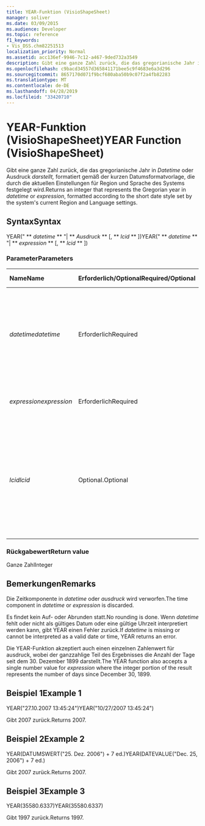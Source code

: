 ```yaml
---
title: YEAR-Funktion (VisioShapeSheet)
manager: soliver
ms.date: 03/09/2015
ms.audience: Developer
ms.topic: reference
f1_keywords:
- Vis_DSS.chm82251513
localization_priority: Normal
ms.assetid: acc136ef-9946-7c12-a467-9ded732a3549
description: Gibt eine ganze Zahl zurück, die das gregorianische Jahr in Datetime oder Ausdruck darstellt, formatiert gemäß der kurzen Datumsformatvorlage, die durch die aktuellen Einstellungen für Region und Sprache des Systems festgelegt wird.
ms.openlocfilehash: c9bacd34557d365841171bee5c9f4683e6a3d296
ms.sourcegitcommit: 8657170d071f9bcf680aba50b9c07f2a4fb82283
ms.translationtype: MT
ms.contentlocale: de-DE
ms.lasthandoff: 04/28/2019
ms.locfileid: "33420710"
---
```

# <a name="year-function-visioshapesheet"></a><span data-ttu-id="68136-103">YEAR-Funktion (VisioShapeSheet)</span><span class="sxs-lookup"><span data-stu-id="68136-103">YEAR Function (VisioShapeSheet)</span></span>

<span data-ttu-id="68136-104">Gibt eine ganze Zahl zurück, die das gregorianische Jahr in  _Datetime_ oder Ausdruck  _darstellt,_ formatiert gemäß der kurzen Datumsformatvorlage, die durch die aktuellen Einstellungen für Region und Sprache des Systems festgelegt wird.</span><span class="sxs-lookup"><span data-stu-id="68136-104">Returns an integer that represents the Gregorian year in  _datetime_ or  _expression_, formatted according to the short date style set by the system's current Region and Language settings.</span></span>
  
## <a name="syntax"></a><span data-ttu-id="68136-105">Syntax</span><span class="sxs-lookup"><span data-stu-id="68136-105">Syntax</span></span>

<span data-ttu-id="68136-106">YEAR(" \*\* *datetime* \*\* "| \*\* *Ausdruck* \*\* [, \*\* *lcid* \*\* ])</span><span class="sxs-lookup"><span data-stu-id="68136-106">YEAR(" \*\* *datetime* \*\* "| \*\* *expression* \*\* [, \*\* *lcid* \*\* ])</span></span> 
  
### <a name="parameters"></a><span data-ttu-id="68136-107">Parameter</span><span class="sxs-lookup"><span data-stu-id="68136-107">Parameters</span></span>

|<span data-ttu-id="68136-108">**Name**</span><span class="sxs-lookup"><span data-stu-id="68136-108">**Name**</span></span>|<span data-ttu-id="68136-109">**Erforderlich/Optional**</span><span class="sxs-lookup"><span data-stu-id="68136-109">**Required/Optional**</span></span>|<span data-ttu-id="68136-110">**Datentyp**</span><span class="sxs-lookup"><span data-stu-id="68136-110">**Data Type**</span></span>|<span data-ttu-id="68136-111">**Beschreibung**</span><span class="sxs-lookup"><span data-stu-id="68136-111">**Description**</span></span>|
|:-----|:-----|:-----|:-----|
| <span data-ttu-id="68136-112">_datetime_</span><span class="sxs-lookup"><span data-stu-id="68136-112">_datetime_</span></span> <br/> |<span data-ttu-id="68136-113">Erforderlich</span><span class="sxs-lookup"><span data-stu-id="68136-113">Required</span></span>  <br/> |<span data-ttu-id="68136-114">**String**</span><span class="sxs-lookup"><span data-stu-id="68136-114">**String**</span></span> <br/> | <span data-ttu-id="68136-115">Beliebige Zeichenfolge, die allgemein als Datums- und Zeitangabe erkannt wird, oder ein Bezug auf eine Zelle mit einer Datums- und Zeitangabe.</span><span class="sxs-lookup"><span data-stu-id="68136-115">Any string commonly recognized as a date and time or a reference to a cell containing a date and time.</span></span>  <br/> |
| <span data-ttu-id="68136-116">_expression_</span><span class="sxs-lookup"><span data-stu-id="68136-116">_expression_</span></span> <br/> |<span data-ttu-id="68136-117">Erforderlich</span><span class="sxs-lookup"><span data-stu-id="68136-117">Required</span></span>  <br/> |<span data-ttu-id="68136-118">**Variiert**</span><span class="sxs-lookup"><span data-stu-id="68136-118">**Varies**</span></span> <br/> |<span data-ttu-id="68136-119">Beliebiger Ausdruck, der eine Datums- und Zeitangabe liefert.</span><span class="sxs-lookup"><span data-stu-id="68136-119">Any expression that yields a date and time.</span></span>  <br/> |
| <span data-ttu-id="68136-120">_lcid_</span><span class="sxs-lookup"><span data-stu-id="68136-120">_lcid_</span></span> <br/> |<span data-ttu-id="68136-121">Optional.</span><span class="sxs-lookup"><span data-stu-id="68136-121">Optional</span></span>  <br/> |<span data-ttu-id="68136-122">**Numeric**</span><span class="sxs-lookup"><span data-stu-id="68136-122">**Numeric**</span></span> <br/> |<span data-ttu-id="68136-p101">Der lokale Bezeichner, der bei der Auswertung eines nicht lokalen Werts für datetime verwendet werden soll. Der lokale Bezeichner ist eine Zahl, die in den Systemkopfdateien beschrieben wird.</span><span class="sxs-lookup"><span data-stu-id="68136-p101">The locale identifier to be used in evaluating a nonlocal datetime. The locale identifier is a number described in the system header files.</span></span>  <br/> |
   
### <a name="return-value"></a><span data-ttu-id="68136-125">Rückgabewert</span><span class="sxs-lookup"><span data-stu-id="68136-125">Return value</span></span>

<span data-ttu-id="68136-126">Ganze Zahl</span><span class="sxs-lookup"><span data-stu-id="68136-126">Integer</span></span>
  
## <a name="remarks"></a><span data-ttu-id="68136-127">Bemerkungen</span><span class="sxs-lookup"><span data-stu-id="68136-127">Remarks</span></span>

<span data-ttu-id="68136-128">Die Zeitkomponente in  _datetime_ oder  _ausdruck_ wird verworfen.</span><span class="sxs-lookup"><span data-stu-id="68136-128">The time component in  _datetime_ or  _expression_ is discarded.</span></span> 
  
<span data-ttu-id="68136-129">Es findet kein Auf- oder Abrunden statt.</span><span class="sxs-lookup"><span data-stu-id="68136-129">No rounding is done.</span></span> <span data-ttu-id="68136-130">Wenn  _datetime_ fehlt oder nicht als gültiges Datum oder eine gültige Uhrzeit interpretiert werden kann, gibt YEAR einen Fehler zurück.</span><span class="sxs-lookup"><span data-stu-id="68136-130">If  _datetime_ is missing or cannot be interpreted as a valid date or time, YEAR returns an error.</span></span> 
  
<span data-ttu-id="68136-131">Die YEAR-Funktion akzeptiert auch  einen einzelnen Zahlenwert für ausdruck, wobei der ganzzahlige Teil des Ergebnisses die Anzahl der Tage seit dem 30. Dezember 1899 darstellt.</span><span class="sxs-lookup"><span data-stu-id="68136-131">The YEAR function also accepts a single number value for  _expression_ where the integer portion of the result represents the number of days since December 30, 1899.</span></span> 
  
## <a name="example-1"></a><span data-ttu-id="68136-132">Beispiel 1</span><span class="sxs-lookup"><span data-stu-id="68136-132">Example 1</span></span>

<span data-ttu-id="68136-133">YEAR("27.10.2007 13:45:24")</span><span class="sxs-lookup"><span data-stu-id="68136-133">YEAR("10/27/2007 13:45:24")</span></span>
  
<span data-ttu-id="68136-134">Gibt 2007 zurück.</span><span class="sxs-lookup"><span data-stu-id="68136-134">Returns 2007.</span></span>
  
## <a name="example-2"></a><span data-ttu-id="68136-135">Beispiel 2</span><span class="sxs-lookup"><span data-stu-id="68136-135">Example 2</span></span>

<span data-ttu-id="68136-136">YEAR(DATUMSWERT("25. Dez. 2006") + 7 ed.)</span><span class="sxs-lookup"><span data-stu-id="68136-136">YEAR(DATEVALUE("Dec. 25, 2006") + 7 ed.)</span></span>
  
<span data-ttu-id="68136-137">Gibt 2007 zurück.</span><span class="sxs-lookup"><span data-stu-id="68136-137">Returns 2007.</span></span>
  
## <a name="example-3"></a><span data-ttu-id="68136-138">Beispiel 3</span><span class="sxs-lookup"><span data-stu-id="68136-138">Example 3</span></span>

<span data-ttu-id="68136-139">YEAR(35580.6337)</span><span class="sxs-lookup"><span data-stu-id="68136-139">YEAR(35580.6337)</span></span>
  
<span data-ttu-id="68136-140">Gibt 1997 zurück.</span><span class="sxs-lookup"><span data-stu-id="68136-140">Returns 1997.</span></span>
  

